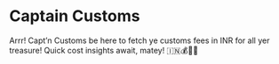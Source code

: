 # Captain Customs
 Arrr! Capt’n Customs be here to fetch ye customs fees in INR for all yer treasure! Quick cost insights await, matey! 🇮🇳💰🏴‍☠️
